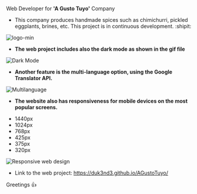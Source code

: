 Web Developer for **'A Gusto Tuyo'** Company 


- This company produces handmade spices such as chimichurri, pickled eggplants, brines, etc. This project is in continuous development. :shipit:


![logo-min](https://user-images.githubusercontent.com/87254745/133169798-fe7ae8ec-3c70-465c-961a-231b5d86b9f5.jpg)


- **The web project includes also the dark mode as shown in the gif file**


![Dark Mode](https://user-images.githubusercontent.com/87254745/133006521-44554307-e34c-4da4-b08e-1daf66e15fff.gif)


- **Another feature is the multi-language option, using the Google Translator API.**


![Multilanguage](https://user-images.githubusercontent.com/87254745/133006620-5017521d-0b0a-49ac-98a1-c1ad00804d85.gif)


- **The website also has responsiveness for mobile devices on the most popular screens.**

* 1440px
* 1024px
* 768px
* 425px
* 375px
* 320px


![Responsive web design](https://user-images.githubusercontent.com/87254745/133006758-46dab97d-9ece-4662-ac48-6026af607064.gif)


- Link to the web project: https://duk3nd3.github.io/AGustoTuyo/


Greetings :+1:
